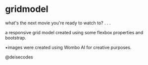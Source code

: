# gridmodel

what's the next movie you're ready to watch to? 
.
.
.

a responsive grid model created using some flexbox properties and  bootstrap.

•images were created using Wombo AI for creative purposes. 

@deisecodes

